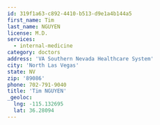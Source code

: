 ```yaml
---
id: 319f1a63-c892-4410-b513-d9e1a4b144a5
first_name: Tim
last_name: NGUYEN
license: M.D.
services:
  - internal-medicine
category: doctors
address: 'VA Southern Nevada Healthcare System'
city: 'North Las Vegas'
state: NV
zip: '89086'
phone: 702-791-9040
title: 'Tim NGUYEN'
_geoloc:
  lng: -115.132695
  lat: 36.28094
---
```

